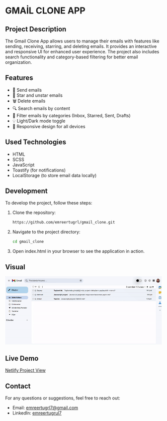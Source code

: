# GMAİL CLONE APP

## Project Description

The Gmail Clone App allows users to manage their emails with features like sending, receiving, starring, and deleting emails. It provides an interactive and responsive UI for enhanced user experience. The project also includes search functionality and category-based filtering for better email organization.

## Features

- 📧 Send emails
- 🌟 Star and unstar emails
- 🗑️ Delete emails
- 🔍 Search emails by content
- 📂 Filter emails by categories (Inbox, Starred, Sent, Drafts)
- 💡 Light/Dark mode toggle
- 📱 Responsive design for all devices

## Used Technologies

- HTML
- SCSS
- JavaScript
- Toastify (for notifications)
- LocalStorage (to store email data locally)

## Development

To develop the project, follow these steps:

1. Clone the repository:

   ```bash
   https://github.com/emreertugrl/gmail_clone.git

   ```

2. Navigate to the project directory:

   ```bash
   cd gmail_clone
   ```

3. Open index.html in your browser to see the application in action.

## Visual

<img src="/images/gmail.gif" alt="gmail-app-gif">

## Live Demo

<a href="https://gmailcloneappp.netlify.app/">Netlify Project View</a>

## Contact

For any questions or suggestions, feel free to reach out:

- Email: emreertugrl7@gmail.com
- LinkedIn: [emreertugrul7](https://www.linkedin.com/in/emreertugrul7/)
